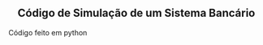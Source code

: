 <h2 align="center">Código de Simulação de um Sistema Bancário</h2>

<p> Código feito em python</p>

